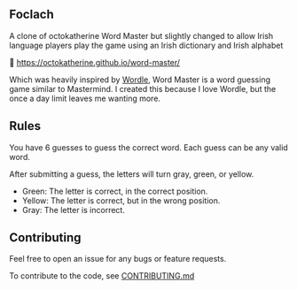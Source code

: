 ## Foclach

A clone of octokatherine Word Master but slightly changed to allow Irish language players play the game using an Irish dictionary and Irish alphabet

🔗 https://octokatherine.github.io/word-master/


Which was heavily inspired by [Wordle](https://www.powerlanguage.co.uk/wordle/), Word Master is a word guessing game similar to Mastermind. I created this because I love Wordle, but the once a day limit leaves me wanting more.
## Rules

You have 6 guesses to guess the correct word.
Each guess can be any valid word.

After submitting a guess, the letters will turn gray, green, or yellow.

- Green: The letter is correct, in the correct position.
- Yellow: The letter is correct, but in the wrong position.
- Gray: The letter is incorrect.

## Contributing

Feel free to open an issue for any bugs or feature requests.

To contribute to the code, see [CONTRIBUTING.md](https://github.com/LindaKeating/foclach/blob/main/CONTRIBUTING.md)
